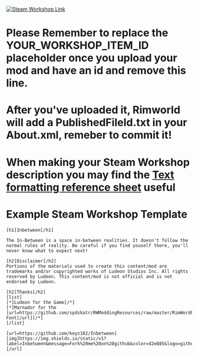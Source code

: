 <p>
  <a href="https://steamcommunity.com/sharedfiles/filedetails/?id=YOUR_WORKSHOP_ITEM_ID">
  <img alt="Steam Workshop Link" src="https://img.shields.io/static/v1?label=Steam&message=Workshop&color=blue&logo=steam&link=https://steamcommunity.com/sharedfiles/filedetails/?id=YOUR_WORKSHOP_ITEM_ID"/>
  </a>
</p>

# Please Remember to replace the YOUR_WORKSHOP_ITEM_ID placeholder once you upload your mod and have an id and remove this line.

# After you've uploaded it, Rimworld will add a PublishedFileId.txt in your About.xml, remeber to commit it!

# When making your Steam Workshop description you may find the [Text formatting reference sheet](https://steamcommunity.com/comment/Recommendation/formattinghelp) useful

# Example Steam Workshop Template

```
[h1]Inbetween[/h1]

The In-Between is a space in-between realities. It doesn't follow the normal rules of reality. Be careful if you find youself there, you'll never know what to expect next!

[h2]Disclaimer[/h2]
Portions of the materials used to create this content/mod are trademarks and/or copyrighted works of Ludeon Studios Inc. All rights reserved by Ludeon. This content/mod is not official and is not endorsed by Ludeon.

[h2]Thanks[/h2]
[list]
[*]Ludeon for the Game[/*]
[*]Marnador for the [url=https://github.com/spdskatr/RWModdingResources/raw/master/RimWordFont.ttf]Rimworld Font[/url][/*]
[/list]

[url=https://github.com/keyz182/Inbetween][img]https://img.shields.io/static/v1?label=Inbetween&message=Fork%20me%20on%20github&color=d2e885&logo=github[/img][/url]
```
